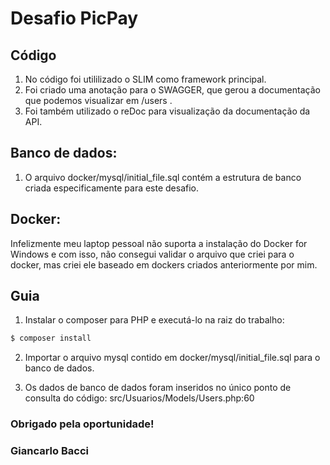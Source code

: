 # Desafio PicPay

## Código

1. No código foi utililizado o SLIM como framework principal.
2. Foi criado uma anotação para o SWAGGER, que gerou a documentação que podemos visualizar em <localhost>/users .
3. Foi também utilizado o reDoc para visualização da documentação da API.

## Banco de dados:
1. O arquivo docker/mysql/initial_file.sql contém a estrutura de banco criada especificamente para este desafio.

## Docker:
Infelizmente meu laptop pessoal não suporta a instalação do Docker for Windows e com isso, não consegui validar o arquivo que criei para o docker, mas criei ele baseado em dockers criados anteriormente por mim.

## Guia

1. Instalar o composer para PHP e executá-lo na raiz do trabalho:
```sh
$ composer install
```

2. Importar o arquivo mysql contido em docker/mysql/initial_file.sql para o banco de dados.

3. Os dados de banco de dados foram inseridos no único ponto de consulta do código: src/Usuarios/Models/Users.php:60

### Obrigado pela oportunidade!

### Giancarlo Bacci